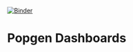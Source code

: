 [![Binder](https://mybinder.org/badge_logo.svg)](https://mybinder.org/v2/gh/kaspermunch/popgen-dashboards/HEAD)

# Popgen Dashboards
